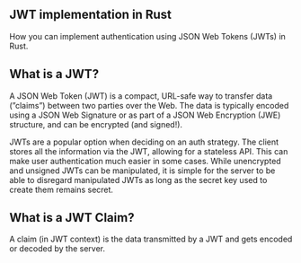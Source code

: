 ## JWT implementation in Rust
How you can implement authentication using JSON Web Tokens (JWTs) in Rust.

## What is a JWT?
A JSON Web Token (JWT) is a compact, URL-safe way to transfer data (”claims”) between two parties over the Web. The data is typically encoded using a JSON Web Signature or as part of a JSON Web Encryption (JWE) structure, and can be encrypted (and signed!).

JWTs are a popular option when deciding on an auth strategy. The client stores all the information via the JWT, allowing for a stateless API. This can make user authentication much easier in some cases. While unencrypted and unsigned JWTs can be manipulated, it is simple for the server to be able to disregard manipulated JWTs as long as the secret key used to create them remains secret.

## What is a JWT Claim?
A claim (in JWT context) is the data transmitted by a JWT and gets encoded or decoded by the server.